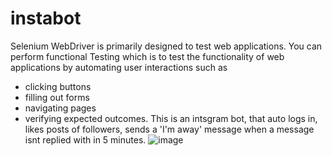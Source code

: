 # instabot
Selenium WebDriver is primarily designed to test web applications. 
You can perform functional Testing which is to test the functionality of web applications by automating user interactions such as
- clicking buttons
- filling out forms
- navigating pages
- verifying expected outcomes.
This is an intsgram bot, that auto logs in, likes posts of followers, sends a 'I'm away' message when a message isnt replied with in 5 minutes.
![image](https://github.com/user-attachments/assets/30d99309-eb6c-42a8-b8a1-40f94db48625)
